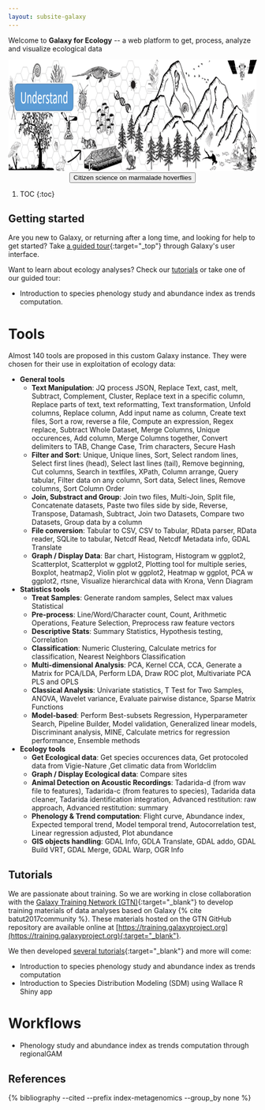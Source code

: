 ```yaml
---
layout: subsite-galaxy
---
```


Welcome to **Galaxy for Ecology** -- a web platform to get, process, analyze and visualize ecological data

<img src="/assets/media//Galaxy-E-concarneau-team-2018-logo.gif" height="225px" alt="PNDB french Biodiversity e-infrastructure"/>


<div align="center">
    <a href="https://usegalaxy.eu/gapars-experiment/" target="_blank">
        <button type="button" class="btn btn-primary btn-lg">Citizen science on marmalade hoverflies</button>
    </a>
</div>

1. TOC
{:toc}

## Getting started

Are you new to Galaxy, or returning after a long time, and looking for help to get started? Take [a guided tour](https://ecology.usegalaxy.eu/tours/core.galaxy_ui){:target="_top"} through Galaxy's user interface.

Want to learn about ecology analyses? Check our [tutorials](#tutorials) or take one of our guided tour:

- Introduction to species phenology study and abundance index as trends computation.

# Tools

Almost 140 tools are proposed in this custom Galaxy instance. They were chosen for their use in exploitation of ecology data:

- **General tools**
    - **Text Manipulation**: JQ process JSON, Replace Text, cast, melt, Subtract, Complement, Cluster, Replace text in a specific column, Replace parts of text, text reformatting, Text transformation, Unfold columns, Replace column, Add input name as column, Create text files, Sort a row, reverse a file, Compute an expression, Regex replace, Subtract Whole Dataset, Merge Columns, Unique occurences, Add column, Merge Columns together, Convert delimiters to TAB, Change Case, Trim characters, Secure Hash
    - **Filter and Sort**: Unique, Unique lines, Sort, Select random lines, Select first lines (head), Select last lines (tail), Remove beginning, Cut columns, Search in textfiles, XPath, Column arrange, Query tabular, Filter data on any column, Sort data, Select lines, Remove columns, Sort Column Order
    - **Join, Substract and Group**: Join two files, Multi-Join, Split file, Concatenate datasets, Paste two files side by side, Reverse, Transpose, Datamash, Subtract, Join two Datasets, Compare two Datasets, Group data by a column
    - **File conversion**: Tabular to CSV, CSV to Tabular, RData parser, RData reader, SQLite to tabular, Netcdf Read, Netcdf Metadata info, GDAL Translate
    - **Graph / Display Data**: Bar chart, Histogram, Histogram w ggplot2, Scatterplot, Scatterplot w ggplot2, Plotting tool for multiple series, Boxplot, heatmap2, Violin plot w ggplot2, Heatmap w ggplot, PCA w ggplot2, rtsne, Visualize hierarchical data with Krona, Venn Diagram
- **Statistics tools**
	- **Treat Samples**: Generate random samples, Select max values Statistical
	- **Pre-process**: Line/Word/Character count, Count, Arithmetic Operations, Feature Selection, Preprocess raw feature vectors
	- **Descriptive Stats**: Summary Statistics, Hypothesis testing, Correlation
	- **Classification**: Numeric Clustering, Calculate metrics for classification, Nearest Neighbors Classification
	- **Multi-dimensional Analysis**: PCA, Kernel CCA, CCA, Generate a Matrix for PCA/LDA, Perform LDA, Draw ROC plot, Multivariate PCA PLS and OPLS
	- **Classical Analysis**: Univariate statistics, T Test for Two Samples, ANOVA, Wavelet variance, Evaluate pairwise distance, Sparse Matrix Functions
	- **Model-based**: Perform Best-subsets Regression, Hyperparameter Search, Pipeline Builder, Model validation, Generalized linear models, Discriminant analysis, MINE, Calculate metrics for regression performance, Ensemble methods
- **Ecology tools**
    - **Get Ecological data**: Get species occurences data, Get protocoled data from Vigie-Nature ,Get climatic data from Worldclim
    - **Graph / Display Ecological data**: Compare sites
    - **Animal Detection on Acoustic Recordings**: Tadarida-d (from wav file to features), Tadarida-c (from features to species), Tadarida data cleaner, Tadarida identification integration, Advanced restitution: raw approach, Advanced restitution: summary
    - **Phenology & Trend computation**: Flight curve, Abundance index, Expected temporal trend, Model temporal trend, Autocorrelation test, Linear regression adjusted, Plot abundance
    - **GIS objects handling**: GDAL Info, GDLA Translate, GDAL addo, GDAL Build VRT, GDAL Merge, GDAL Warp, OGR Info


## Tutorials

We are passionate about training. So we are working in close collaboration with the [Galaxy Training Network (GTN)](https://galaxyproject.org/teach/gtn/){:target="_blank"} to develop training materials of data analyses based on Galaxy {% cite batut2017community %}. These materials hosted on the GTN GitHub repository are available online at [https://training.galaxyproject.org](https://training.galaxyproject.org){:target="_blank"}.

We then developed [several tutorials](https://training.galaxyproject.org/training-material/topics/ecology/){:target="_blank"} and more will come:

- Introduction to species phenology study and abundance index as trends computation
- Introduction to Species Distribution Modeling (SDM) using Wallace R Shiny app

# Workflows

- Phenology study and abundance index as trends computation through regionalGAM

## References
{% bibliography --cited --prefix index-metagenomics --group_by none %}
